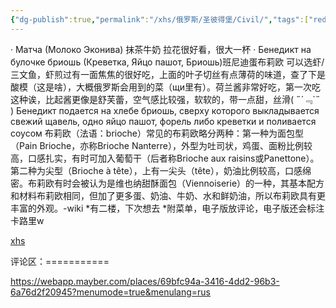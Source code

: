 ```yaml
---
{"dg-publish":true,"permalink":"/xhs/俄罗斯/圣彼得堡/Civil/","tags":["rednote","圣彼得堡"],"updated":"2025-03-20T22:46:14.517+08:00"}
---
```



 

· Матча (Молоко Эконива) 抹茶牛奶 拉花很好看，很大一杯
· Бенедикт на булочке бриошь (Креветка, Яйцо пашот, Бриошь)班尼迪蛋布莉欧 可以选虾/三文鱼，虾煎过有一面焦焦的很好吃，上面的叶子切丝有点薄荷的味道，查了下是酸模（这是啥），大概俄罗斯会用到的菜（щи里有）。荷兰酱非常好吃，第一次吃这种诶，比起酱更像是舒芙蕾，空气感比较强，软软的，带一点甜，丝滑( ﻿˶﻿´﹃`˵﻿ )
Бенедикт подается на хлебе бриошь, сверху которого выкладывается свежий щавель, одно яйцо пашот, форель либо креветки и поливается соусом
布莉欧（法语：brioche）常见的布莉欧略分两种：第一种为面包型（Pain Brioche，亦称Brioche Nanterre），外型为吐司状，鸡蛋、面粉比例较高，口感扎实，有时可加入葡萄干（后者称Brioche aux raisins或Panettone）。第二种为尖型（Brioche à tête），上有一尖头（tête），奶油比例较高，口感绵密。布莉欧有时会被认为是维也纳甜酥面包（Viennoiserie）的一种，其基本配方和材料布莉欧相同，但加了更多蛋、奶油、牛奶、水和鲜奶油，所以布莉欧具有更丰富的外观。-wiki
*有二楼，下次想去
*附菜单，电子版放评论，电子版还会标注卡路里w

[xhs](https://www.xiaohongshu.com/explore/648893f10000000013002702?xsec_token=ABtYh-1DjzQPLn0rm6dPV8pJoHDUIjZ5-8dqVd4JDpiSY=&xsec_source=pc_user)

评论区：===========

https://webapp.mayber.com/places/69bfc94a-3416-4dd2-96b3-6a76d2f20945?menumode=true&menulang=rus